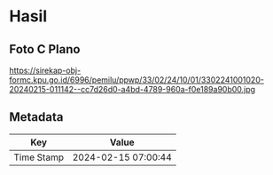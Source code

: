 # Hasil

## Foto C Plano

https://sirekap-obj-formc.kpu.go.id/6996/pemilu/ppwp/33/02/24/10/01/3302241001020-20240215-011142--cc7d26d0-a4bd-4789-960a-f0e189a90b00.jpg


## Metadata

| Key        | Value               |
| ---------- | ------------------- |
| Time Stamp | 2024-02-15 07:00:44 |



